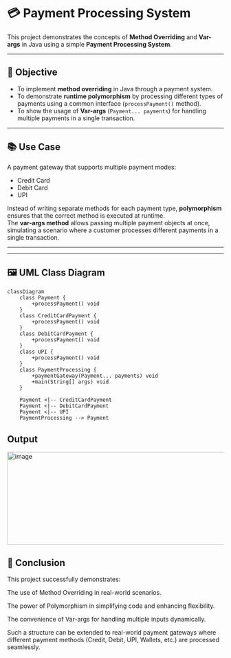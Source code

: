 # 💳 Payment Processing System 

This project demonstrates the concepts of **Method Overriding** and **Var-args** in Java using a simple **Payment Processing System**.  

---

## 🎯 Objective
- To implement **method overriding** in Java through a payment system.
- To demonstrate **runtime polymorphism** by processing different types of payments using a common interface (`processPayment()` method).
- To show the usage of **Var-args** (`Payment... payments`) for handling multiple payments in a single transaction.

---

## 📚 Use Case
A payment gateway that supports multiple payment modes:
- Credit Card
- Debit Card
- UPI  

Instead of writing separate methods for each payment type, **polymorphism** ensures that the correct method is executed at runtime.  
The **var-args method** allows passing multiple payment objects at once, simulating a scenario where a customer processes different payments in a single transaction.

---



---

## 🖼️ UML Class Diagram

```mermaid
classDiagram
    class Payment {
        +processPayment() void
    }
    class CreditCardPayment {
        +processPayment() void
    }
    class DebitCardPayment {
        +processPayment() void
    }
    class UPI {
        +processPayment() void
    }
    class PaymentProcessing {
        +paymentGateway(Payment... payments) void
        +main(String[] args) void
    }

    Payment <|-- CreditCardPayment
    Payment <|-- DebitCardPayment
    Payment <|-- UPI
    PaymentProcessing --> Payment
```

## Output 
<img width="611" height="216" alt="image" src="https://github.com/user-attachments/assets/09a6487a-cb96-415f-9e0b-1d10f99f7662" />

## 📖 Conclusion

This project successfully demonstrates:

The use of Method Overriding in real-world scenarios.

The power of Polymorphism in simplifying code and enhancing flexibility.

The convenience of Var-args for handling multiple inputs dynamically.

Such a structure can be extended to real-world payment gateways where different payment methods (Credit, Debit, UPI, Wallets, etc.) are processed seamlessly.

